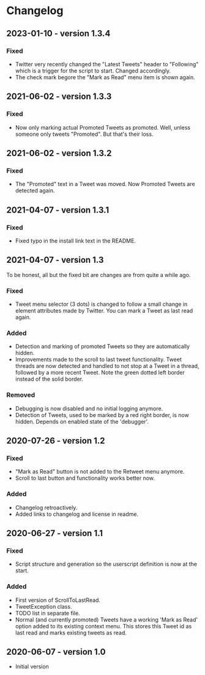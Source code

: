 # Changelog

## 2023-01-10 - version 1.3.4
### Fixed
- Twitter very recently changed the "Latest Tweets" header to "Following" which is a trigger for the script to start. Changed accordingly.
- The check mark begore the "Mark as Read" menu item is shown again.

## 2021-06-02 - version 1.3.3
### Fixed
- Now only marking actual Promoted Tweets as promoted. Well, unless someone only tweets "Promoted". But that's their loss.

## 2021-06-02 - version 1.3.2
### Fixed
- The "Promoted" text in a Tweet was moved. Now Promoted Tweets are detected again.

## 2021-04-07 - version 1.3.1
### Fixed
- Fixed typo in the install link text in the README.

## 2021-04-07 - version 1.3
To be honest, all but the fixed bit are changes are from quite a while ago.
### Fixed
- Tweet menu selector (3 dots) is changed to follow a small change in element attributes made by Twitter. You can mark a Tweet as last read again.
### Added
- Detection and marking of promoted Tweets so they are automatically hidden.
- Improvements made to the scroll to last tweet functionality. Tweet threads are now detected and handled to not stop at a Tweet in a thread, followed by a more recent Tweet. Note the green dotted left border instead of the solid border.
### Removed
- Debugging is now disabled and no initial logging anymore.
- Detection of Tweets, used to be marked by a red right border, is now hidden. Depends on enabled state of the 'debugger'.

## 2020-07-26 - version 1.2
### Fixed
- "Mark as Read" button is not added to the Retweet menu anymore.
- Scroll to last button and functionality works better now.
### Added
- Changelog retroactively.
- Added links to changelog and license in readme.

## 2020-06-27 - version 1.1
### Fixed
- Script structure and generation so the userscript definition is now at the start.
### Added
- First version of ScrollToLastRead.
- TweetException class.
- TODO list in separate file.
- Normal (and currently promoted) Tweets have a working 'Mark as Read' option added to its existing context menu. This stores this Tweet id as last read and marks existing tweets as read.

## 2020-06-07 - version 1.0
- Initial version

